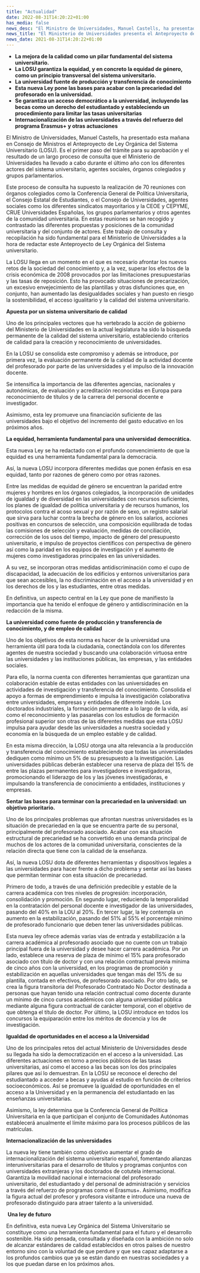 ```yaml
---
title: "Actualidad"   
date: 2022-08-31T14:20:22+01:00
has_media: false
news_desc: "El Ministro de Universidades, Manuel Castells, ha presentado esta mañana en Consejo de Ministros el Anteproyecto de Ley Orgánica del Sistema Universitario (LOSU). Es el primer paso del trámite para su aprobación y el resultado de un largo proceso de consulta que el Ministerio de Universidades ha llevado a cabo durante el último año con los diferentes actores del sistema universitario, agentes sociales, órganos colegiados y grupos parlamentarios."
news_title: "El Ministerio de Universidades presenta el Anteproyecto de Ley Orgánica del Sistema Universitario"
news_date: 2021-08-31T14:20:22+01:00
---
```

<ul>
<li><b>La mejora de la calidad como un pilar fundamental del sistema universitario.</b></li>
<li><b>La LOSU garantiza la equidad, y en concreto la equidad de género, como un principio transversal del sistema universitario.</b></li>
<li><b>La universidad fuente de producción y transferencia de conocimiento</b></li>
<li><b>Esta nueva Ley pone las bases para acabar con la precariedad del profesorado en la universidad</b><b>.</b></li>
<li><b>Se garantiza un acceso democrático a la universidad, incluyendo las becas como un derecho del estudiantado y estableciendo un procedimiento para limitar las tasas universitarias</b></li>
<li><b>Internacionalización de las universidades a través del refuerzo del programa Erasmus+ y otras actuaciones</b></li>
</ul>
<p>El Ministro de Universidades, Manuel Castells, ha presentado esta mañana en Consejo de Ministros el Anteproyecto de Ley Orgánica del Sistema Universitario (LOSU). Es el primer paso del trámite para su aprobación y el resultado de un largo proceso de consulta que el Ministerio de Universidades ha llevado a cabo durante el último año con los diferentes actores del sistema universitario, agentes sociales, órganos colegiados y grupos parlamentarios.</p>
<p>Este proceso de consulta ha supuesto la realización de 70 reuniones con órganos colegiados como la Conferencia General de Política Universitaria, el Consejo Estatal de Estudiantes, o el Consejo de Universidades, agentes sociales como los diferentes sindicatos mayoritarios y la CEOE y CEPYME, CRUE Universidades Españolas, los grupos parlamentarios y otros agentes de la comunidad universitaria. En estas reuniones se han recogido y contrastado las diferentes propuestas y posiciones de la comunidad universitaria y del conjunto de actores. Este trabajo de consulta y recopilación ha sido fundamental para el Ministerio de Universidades a la hora de redactar este Anteproyecto de Ley Orgánica del Sistema universitario.</p>
<p>La LOSU llega en un momento en el que es necesario afrontar los nuevos retos de la sociedad del conocimiento y, a la vez, superar los efectos de la crisis económica de 2008 provocados por las limitaciones presupuestarias y las tasas de reposición. Esto ha provocado situaciones de precarización, un excesivo envejecimiento de las plantillas y otras disfunciones que, en conjunto, han aumentado las desigualdades sociales y han puesto en riesgo la sostenibilidad, el acceso igualitario y la calidad del sistema universitario.</p>
<p><b>Apuesta por un sistema universitario de calidad</b></p>
<p>Uno de los principales vectores que ha vertebrado la acción de gobierno del Ministerio de Universidades en la actual legislatura ha sido la búsqueda permanente de la calidad del sistema universitario, estableciendo criterios de calidad para la creación y reconocimiento de universidades.</p>
<p>En la LOSU se consolida este compromiso y además se introduce, por primera vez, la evaluación permanente de la calidad de la actividad docente del profesorado por parte de las universidades y el impulso de la innovación docente.</p>
<p>Se intensifica la importancia de las diferentes agencias, nacionales y autonómicas, de evaluación y acreditación reconocidas en Europa para reconocimiento de títulos y de la carrera del personal docente e investigador.</p>
<p>Asimismo, esta ley promueve una financiación suficiente de las universidades bajo el objetivo del incremento del gasto educativo en los próximos años.&nbsp;&nbsp;</p>
<p><b>La equidad, herramienta fundamental para una universidad democrática.</b></p>
<p>Esta nueva Ley se ha redactado con el profundo convencimiento de que la equidad es una herramienta fundamental para la democracia.</p>
<p>Así, la nueva LOSU incorpora diferentes medidas que ponen énfasis en esa equidad, tanto por razones de género como por otras razones.</p>
<p>Entre las medidas de equidad de género se encuentran la paridad entre mujeres y hombres en los órganos colegiados, la incorporación de unidades de igualdad y de diversidad en las universidades con recursos suficientes, los planes de igualdad de política universitaria y de recursos humanos, los protocolos contra el acoso sexual y por razón de sexo, un registro salarial que sirva para luchar contra la brecha de género en los salarios, acciones positivas en concursos de selección, una composición equilibrada de todas las comisiones de selección y evaluación, medidas de conciliación, corrección de los usos del tiempo, impacto de género del presupuesto universitario, e impulso de proyectos científicos con perspectiva de género así como la paridad en los equipos de investigación y el aumento de mujeres como investigadoras principales en las universidades. &nbsp;</p>
<p>A su vez, se incorporan otras medidas antidiscriminación como el cupo de discapacidad, la adecuación de los edificios y entornos universitarios para que sean accesibles, la no discriminación en el acceso a la universidad y en los derechos de los y las estudiantes, entre otras medidas.</p>
<p>En definitiva, un aspecto central en la Ley que pone de manifiesto la importancia que ha tenido el enfoque de género y antidiscriminación en la redacción de la misma.</p>
<p><b>La universidad como fuente de producción y transferencia de conocimiento, y de empleo de calidad &nbsp;</b></p>
<p>Uno de los objetivos de esta norma es hacer de la universidad una herramienta útil para toda la ciudadanía, conectándola con los diferentes agentes de nuestra sociedad y buscando una colaboración virtuosa entre las universidades y las instituciones públicas, las empresas, y las entidades sociales.</p>
<p>Para ello, la norma cuenta con diferentes herramientas que garantizan una colaboración estable de estas entidades con las universidades en actividades de investigación y transferencia del conocimiento. Consolida el apoyo a formas de emprendimiento e impulsa la investigación colaborativa entre universidades, empresas y entidades de diferente índole. Los doctorados industriales, la formación permanente a lo largo de la vida, así como el reconocimiento y las pasarelas con los estudios de formación profesional superior son otras de las diferentes medidas que esta LOSU impulsa para ayudar desde las universidades a nuestra sociedad y economía en la búsqueda de un empleo estable y de calidad.</p>
<p>En esta misma dirección, la LOSU otorga una alta relevancia a la producción y transferencia del conocimiento estableciendo que todas las universidades dediquen como mínimo un 5% de su presupuesto a la investigación. Las universidades públicas deberán establecer una reserva de plaza del 15% de entre las plazas permanentes para investigadores e investigadoras, promocionando el liderazgo de los y las jóvenes investigadoras, e impulsando la transferencia de conocimiento a entidades, instituciones y empresas.&nbsp;</p>
<p><b>Sentar las bases para terminar con la precariedad en la universidad: un objetivo prioritario.</b></p>
<p>Uno de los principales problemas que afrontan nuestras universidades es la situación de precariedad en la que se encuentra parte de su personal, principalmente del profesorado asociado. Acabar con esa situación estructural de precariedad se ha convertido en una demanda principal de muchos de los actores de la comunidad universitaria, conscientes de la relación directa que tiene con la calidad de la enseñanza.</p>
<p>Así, la nueva LOSU dota de diferentes herramientas y dispositivos legales a las universidades para hacer frente a dicho problema y sentar así las bases que permitan terminar con esta situación de precariedad.</p>
<p>Primero de todo, a través de una definición predecible y estable de la carrera académica con tres niveles de progresión: incorporación, consolidación y promoción. En segundo lugar, reduciendo la temporalidad en la contratación del personal docente e investigador de las universidades, pasando del 40% en la LOU al 20%. En tercer lugar, la ley contempla un aumento en la estabilización, pasando del 51% al 55% el porcentaje mínimo de profesorado funcionario que deben tener las universidades públicas.</p>
<p>Esta nueva ley ofrece además varias vías de entrada y estabilización a la carrera académica al profesorado asociado que no cuente con un trabajo principal fuera de la universidad y desee hacer carrera académica. Por un lado, establece una reserva de plaza de mínimo el 15% para profesorado asociado con título de doctor y con una relación contractual previa mínima de cinco años con la universidad, en los programas de promoción y estabilización en aquellas universidades que tengan más del 15% de su plantilla, contada en efectivos, de profesorado asociado. Por otro lado, se crea la figura transitoria del Profesorado Contratado No Doctor destinada a personas que hayan tenido una relación contractual como docente durante un mínimo de cinco cursos académicos con alguna universidad pública mediante alguna figura contractual de carácter temporal, con el objetivo de que obtenga el título de doctor. Por último, la LOSU introduce en todos los concursos la equiparación entre los méritos de docencia y los de investigación.</p>
<p><b>Igualdad de oportunidades en el acceso a la Universidad</b></p>
<p>Uno de los principales retos del actual Ministerio de Universidades desde su llegada ha sido la democratización en el acceso a la universidad. Las diferentes actuaciones en torno a precios públicos de las tasas universitarias, así como el acceso a las becas son los dos principales pilares que así lo demuestran. En la LOSU se reconoce el derecho del estudiantado a acceder a becas y ayudas al estudio en función de criterios socioeconómicos. Así se promueve la igualdad de oportunidades en el acceso a la Universidad y en la permanencia del estudiantado en las enseñanzas universitarias.</p>
<p>Asimismo, la ley determina que la Conferencia General de Política Universitaria en la que participan el conjunto de Comunidades Autónomas establecerá anualmente el límite máximo para los procesos públicos de las matrículas.</p>
<p><b>Internacionalización de las universidades</b></p>
<p>La nueva ley tiene también como objetivo aumentar el grado de internacionalización del sistema universitario español, fomentando alianzas interuniversitarias para el desarrollo de títulos y programas conjuntos con universidades extranjeras y los doctorados de cotutela internacional. Garantiza la movilidad nacional e internacional del profesorado universitario, del estudiantado y del personal de administración y servicios a través del refuerzo de programas como el Erasmus+. Asimismo, modifica la figura actual del profesor y profesora visitante e introduce una nueva de profesorado distinguido para atraer talento a la universidad.</p>
<p>&nbsp;<b>Una ley de futuro</b></p>
<p>En definitiva, esta nueva Ley Orgánica del Sistema Universitario se constituye como una herramienta fundamental para el futuro y el desarrollo sostenible. Ha sido pensada, consultada y diseñada con la ambición no solo de alcanzar estándares de calidad establecidos en otros países de nuestro entorno sino con la voluntad de que perdure y que sea capaz adaptarse a los profundos cambios que ya se están dando en nuestras sociedades y a los que puedan darse en los próximos años.</p>